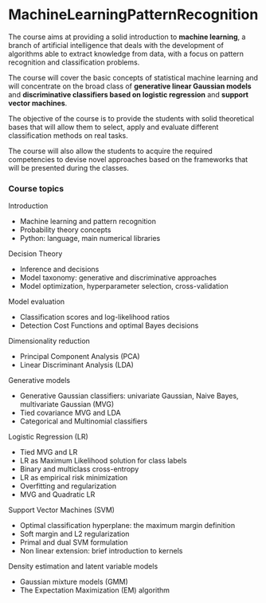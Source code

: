 # MachineLearningPatternRecognition
The course aims at providing a solid introduction to **machine learning**, a branch of artificial intelligence that deals with the development of algorithms able to extract knowledge from data, with a focus on pattern recognition and classification problems. 

The course will cover the basic concepts of statistical machine learning and will concentrate on the broad class of **generative linear Gaussian models** and **discriminative classifiers based on logistic regression** and **support vector machines**. 

The objective of the course is to provide the students with solid theoretical bases that will allow them to select, apply and evaluate different classification methods on real tasks. 

The course will also allow the students to acquire the required competencies to devise novel approaches based on the frameworks that will be presented during the classes. 


### Course topics

Introduction
  - Machine learning and pattern recognition
  - Probability theory concepts
  - Python: language, main numerical libraries

Decision Theory
  - Inference and decisions
  - Model taxonomy: generative and discriminative approaches
  - Model optimization, hyperparameter selection, cross-validation

Model evaluation
  - Classification scores and log-likelihood ratios
  - Detection Cost Functions and optimal Bayes decisions

Dimensionality reduction
  - Principal Component Analysis (PCA)
  - Linear Discriminant Analysis (LDA)

Generative models
  - Generative Gaussian classifiers: univariate Gaussian, Naive Bayes, multivariate Gaussian (MVG)
  - Tied covariance MVG and LDA
  - Categorical and Multinomial classifiers

Logistic Regression (LR)
  - Tied MVG and LR
  - LR as Maximum Likelihood solution for class labels
  - Binary and multiclass cross-entropy
  - LR as empirical risk minimization
  - Overfitting and regularization
  - MVG and Quadratic LR

Support Vector Machines (SVM)
  - Optimal classification hyperplane: the maximum margin definition
  - Soft margin and L2 regularization
  - Primal and dual SVM formulation
  - Non linear extension: brief introduction to kernels

Density estimation and latent variable models
  - Gaussian mixture models (GMM)
  - The Expectation Maximization (EM) algorithm



